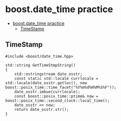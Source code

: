 # boost.date_time practice

- [boost.date_time practice](#boostdate_time-practice)
  - [TimeStamp](#timestamp)


## TimeStamp

    #include <boost/date_time.hpp>

    std::string GetTimeStmpString()
    {
        std::ostringstream date_osstr;
        const static std::locale currlocale = std::locale(date_osstr.getloc(), new boost::posix_time::time_facet("%Y%m%d%H%M%S%F"));
        date_osstr.imbue(currlocale);
        const boost::posix_time::ptime& now = boost::posix_time::second_clock::local_time();
        date_osstr << now;
        return date_osstr.str();
    }
